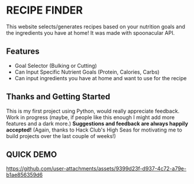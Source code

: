 # RECIPE FINDER
This website selects/generates recipes based on your nutrition goals and the ingredients you have at home! It was made with spoonacular API.

## Features
- Goal Selector (Bulking or Cutting)
- Can Input Specific Nutrient Goals (Protein, Calories, Carbs)
- Can input ingredients you have at home and want to use for the recipe

## Thanks and Getting Started
This is my first project using Python, would really appreciate feedback. Work in progress (maybe, if people like this enough I might add more features and a dark more.) **Suggestions and feedback are always happily accepted!**
(Again, thanks to Hack Club's High Seas for motivating me to build projects over the last couple of weeks!)



## QUICK DEMO 
https://github.com/user-attachments/assets/9399d23f-d937-4c72-a79e-b1ae856359d6

